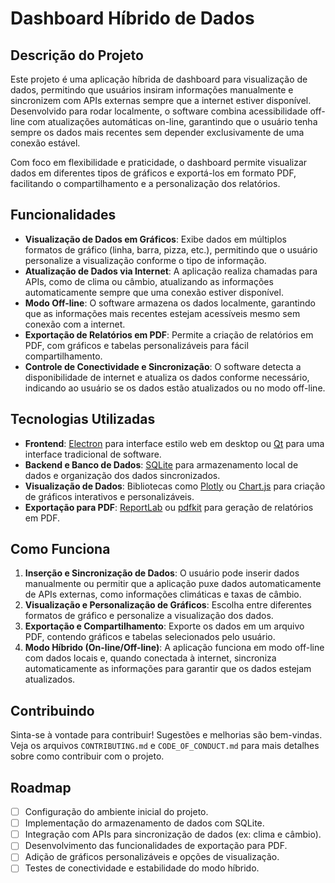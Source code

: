 # Dashboard Híbrido de Dados

## Descrição do Projeto
Este projeto é uma aplicação híbrida de dashboard para visualização de dados, permitindo que usuários insiram informações manualmente e sincronizem com APIs externas sempre que a internet estiver disponível. Desenvolvido para rodar localmente, o software combina acessibilidade off-line com atualizações automáticas on-line, garantindo que o usuário tenha sempre os dados mais recentes sem depender exclusivamente de uma conexão estável.

Com foco em flexibilidade e praticidade, o dashboard permite visualizar dados em diferentes tipos de gráficos e exportá-los em formato PDF, facilitando o compartilhamento e a personalização dos relatórios.

## Funcionalidades
- **Visualização de Dados em Gráficos**: Exibe dados em múltiplos formatos de gráfico (linha, barra, pizza, etc.), permitindo que o usuário personalize a visualização conforme o tipo de informação.
- **Atualização de Dados via Internet**: A aplicação realiza chamadas para APIs, como de clima ou câmbio, atualizando as informações automaticamente sempre que uma conexão estiver disponível.
- **Modo Off-line**: O software armazena os dados localmente, garantindo que as informações mais recentes estejam acessíveis mesmo sem conexão com a internet.
- **Exportação de Relatórios em PDF**: Permite a criação de relatórios em PDF, com gráficos e tabelas personalizáveis para fácil compartilhamento.
- **Controle de Conectividade e Sincronização**: O software detecta a disponibilidade de internet e atualiza os dados conforme necessário, indicando ao usuário se os dados estão atualizados ou no modo off-line.

## Tecnologias Utilizadas
- **Frontend**: [Electron](https://www.electronjs.org/) para interface estilo web em desktop ou [Qt](https://www.qt.io/) para uma interface tradicional de software.
- **Backend e Banco de Dados**: [SQLite](https://www.sqlite.org/) para armazenamento local de dados e organização dos dados sincronizados.
- **Visualização de Dados**: Bibliotecas como [Plotly](https://plotly.com/) ou [Chart.js](https://www.chartjs.org/) para criação de gráficos interativos e personalizáveis.
- **Exportação para PDF**: [ReportLab](https://www.reportlab.com/) ou [pdfkit](https://pypi.org/project/pdfkit/) para geração de relatórios em PDF.

## Como Funciona
1. **Inserção e Sincronização de Dados**: O usuário pode inserir dados manualmente ou permitir que a aplicação puxe dados automaticamente de APIs externas, como informações climáticas e taxas de câmbio.
2. **Visualização e Personalização de Gráficos**: Escolha entre diferentes formatos de gráfico e personalize a visualização dos dados.
3. **Exportação e Compartilhamento**: Exporte os dados em um arquivo PDF, contendo gráficos e tabelas selecionados pelo usuário.
4. **Modo Híbrido (On-line/Off-line)**: A aplicação funciona em modo off-line com dados locais e, quando conectada à internet, sincroniza automaticamente as informações para garantir que os dados estejam atualizados.

## Contribuindo
Sinta-se à vontade para contribuir! Sugestões e melhorias são bem-vindas. Veja os arquivos `CONTRIBUTING.md` e `CODE_OF_CONDUCT.md` para mais detalhes sobre como contribuir com o projeto.

## Roadmap
- [ ] Configuração do ambiente inicial do projeto.
- [ ] Implementação do armazenamento de dados com SQLite.
- [ ] Integração com APIs para sincronização de dados (ex: clima e câmbio).
- [ ] Desenvolvimento das funcionalidades de exportação para PDF.
- [ ] Adição de gráficos personalizáveis e opções de visualização.
- [ ] Testes de conectividade e estabilidade do modo híbrido.
